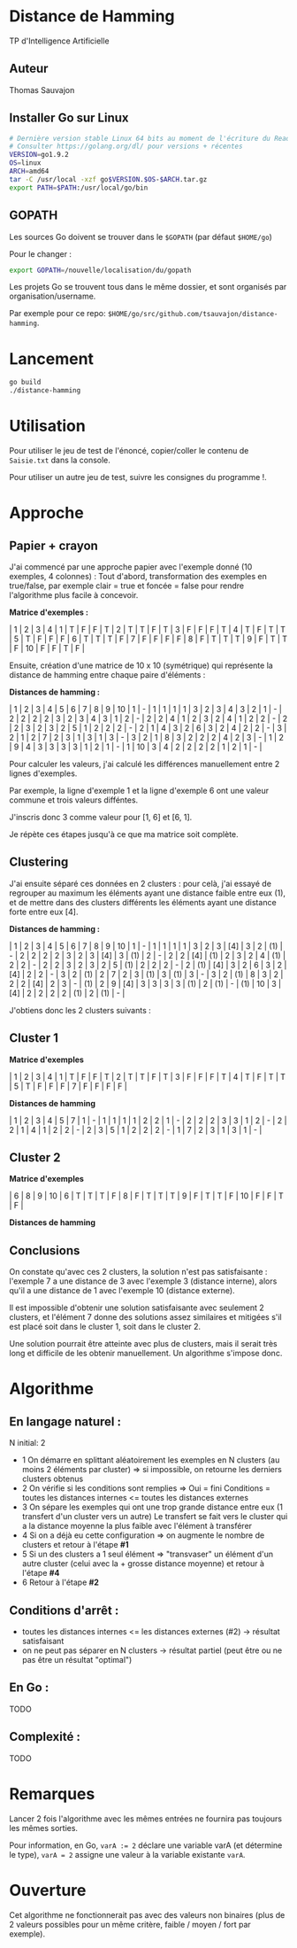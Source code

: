 # Distance de Hamming
TP d'Intelligence Artificielle

## Auteur
Thomas Sauvajon

## Installer Go sur Linux

``` sh
# Dernière version stable Linux 64 bits au moment de l'écriture du Readme : go1.9.2.linux-amd64.tar.gz
# Consulter https://golang.org/dl/ pour versions + récentes
VERSION=go1.9.2
OS=linux
ARCH=amd64
tar -C /usr/local -xzf go$VERSION.$OS-$ARCH.tar.gz
export PATH=$PATH:/usr/local/go/bin
```

## GOPATH
Les sources Go doivent se trouver dans le `$GOPATH` (par défaut `$HOME/go`)

Pour le changer :

``` sh
export GOPATH=/nouvelle/localisation/du/gopath
```

Les projets Go se trouvent tous dans le même dossier, et sont organisés par organisation/username.

Par exemple pour ce repo:
`$HOME/go/src/github.com/tsauvajon/distance-hamming`.

# Lancement
``` sh
go build
./distance-hamming
```

# Utilisation

Pour utiliser le jeu de test de l'énoncé, copier/coller le contenu de `Saisie.txt` dans la console.

Pour utiliser un autre jeu de test, suivre les consignes du programme !.

# Approche

## Papier + crayon

J'ai commencé par une approche papier avec l'exemple donné (10 exemples, 4 colonnes) :
Tout d'abord, transformation des exemples en true/false, par exemple
clair = true et foncée = false pour rendre l'algorithme plus facile à concevoir.

**Matrice d'exemples :**

   |  1  |  2  |  3  |  4  |
1  |  T  |  F  |  F  |  T  |
2  |  T  |  T  |  F  |  T  |
3  |  F  |  F  |  F  |  T  |
4  |  T  |  F  |  T  |  T  |
5  |  T  |  F  |  F  |  F  |
6  |  T  |  T  |  T  |  F  |
7  |  F  |  F  |  F  |  F  |
8  |  F  |  T  |  T  |  T  |
9  |  F  |  T  |  T  |  F  |
10 |  F  |  F  |  T  |  F  |

Ensuite, création d'une matrice de 10 x 10 (symétrique) qui représente la
distance de hamming entre chaque paire d'éléments :

**Distances de hamming :**

   |  1  |  2  |  3  |  4  |  5  |  6  |  7  |  8  |  9  |  10 |
1  |  -  |  1  |  1  |  1  |  1  |  3  |  2  |  3  |  4  |  3  |
2  |  1  |  -  |  2  |  2  |  2  |  2  |  3  |  2  |  3  |  4  |
3  |  1  |  2  |  -  |  2  |  2  |  4  |  1  |  2  |  3  |  2  |
4  |  1  |  2  |  2  |  -  |  2  |  2  |  3  |  2  |  3  |  2  |
5  |  1  |  2  |  2  |  2  |  -  |  2  |  1  |  4  |  3  |  2  |
6  |  3  |  2  |  4  |  2  |  2  |  -  |  3  |  2  |  1  |  2  |
7  |  2  |  3  |  1  |  3  |  1  |  3  |  -  |  3  |  2  |  1  |
8  |  3  |  2  |  2  |  2  |  4  |  2  |  3  |  -  |  1  |  2  |
9  |  4  |  3  |  3  |  3  |  3  |  1  |  2  |  1  |  -  |  1  |
10 |  3  |  4  |  2  |  2  |  2  |  2  |  1  |  2  |  1  |  -  |

Pour calculer les valeurs, j'ai calculé les différences manuellement entre 2 lignes d'exemples.

Par exemple, la ligne d'exemple 1 et la ligne d'exemple 6 ont une valeur commune et trois valeurs difféntes.

J'inscris donc 3 comme valeur pour [1, 6] et [6, 1].

Je répète ces étapes jusqu'à ce que ma matrice soit complète.

## Clustering

J'ai ensuite séparé ces données en 2 clusters :
pour celà, j'ai essayé de regrouper au maximum les éléments ayant une distance faible entre eux (1), et
de mettre dans des clusters différents les éléments ayant une distance forte entre eux [4].

**Distances de hamming :**

   |  1  |  2  |  3  |  4  |  5  |  6  |  7  |  8  |  9  |  10 |
1  |  -  |  1  |  1  |  1  |  1  |  3  |  2  |  3  | [4] |  3  |
2  | (1) |  -  |  2  |  2  |  2  |  2  |  3  |  2  |  3  | [4] |
3  | (1) |  2  |  -  |  2  |  2  | [4] | (1) |  2  |  3  |  2  |
4  | (1) |  2  |  2  |  -  |  2  |  2  |  3  |  2  |  3  |  2  |
5  | (1) |  2  |  2  |  2  |  -  |  2  | (1) | [4] |  3  |  2  |
6  |  3  |  2  | [4] |  2  |  2  |  -  |  3  |  2  | (1) |  2  |
7  |  2  |  3  | (1) |  3  | (1) |  3  |  -  |  3  |  2  | (1) |
8  |  3  |  2  |  2  |  2  | [4] |  2  |  3  |  -  | (1) |  2  |
9  | [4] |  3  |  3  |  3  |  3  | (1) |  2  | (1) |  -  | (1) |
10 |  3  | [4] |  2  |  2  |  2  |  2  | (1) |  2  | (1) |  -  |

J'obtiens donc les 2 clusters suivants :

## Cluster 1

**Matrice d'exemples**

   |  1  |  2  |  3  |  4  |
1  |  T  |  F  |  F  |  T  |
2  |  T  |  T  |  F  |  T  |
3  |  F  |  F  |  F  |  T  |
4  |  T  |  F  |  T  |  T  |
5  |  T  |  F  |  F  |  F  |
7  |  F  |  F  |  F  |  F  |

**Distances de hamming**

   |  1  |  2  |  3  |  4  |  5  |  7  |
1  |  -  |  1  |  1  |  1  |  1  |  2  |
2  |  1  |  -  |  2  |  2  |  2  |  3  |
3  |  1  |  2  |  -  |  2  |  2  |  1  |
4  |  1  |  2  |  2  |  -  |  2  |  3  |
5  |  1  |  2  |  2  |  2  |  -  |  1  |
7  |  2  |  3  |  1  |  3  |  1  |  -  |

## Cluster 2

**Matrice d'exemples**

   |  6  |  8  |  9  |  10 |
6  |  T  |  T  |  T  |  F  |
8  |  F  |  T  |  T  |  T  |
9  |  F  |  T  |  T  |  F  |
10 |  F  |  F  |  T  |  F  |

**Distances de hamming**

## Conclusions

On constate qu'avec ces 2 clusters, la solution n'est pas satisfaisante :
l'exemple 7 a une distance de 3 avec l'exemple 3 (distance interne),
alors qu'il a une distance de 1 avec l'exemple 10 (distance externe).

Il est impossible d'obtenir une solution satisfaisante avec seulement 2 clusters,
et l'élément 7 donne des solutions assez similaires et mitigées s'il est placé
soit dans le cluster 1, soit dans le cluster 2.

Une solution pourrait être atteinte avec plus de clusters, mais il serait très long
et difficile de les obtenir manuellement. Un algorithme s'impose donc.

# Algorithme

## En langage naturel :

N initial: 2

- 1 On démarre en splittant aléatoirement les exemples en N clusters (au moins 2 éléments par cluster) => si impossible, on retourne les derniers clusters obtenus
- 2 On vérifie si les conditions sont remplies => Oui = fini
  Conditions = toutes les distances internes <= toutes les distances externes
- 3 On sépare les exemples qui ont une trop grande distance entre eux (1 transfert d'un cluster vers un autre)
  Le transfert se fait vers le cluster qui a la distance moyenne la plus faible avec l'élément à transférer
- 4 Si on a déjà eu cette configuration => on augmente le nombre de clusters et retour à l'étape **#1**
- 5 Si un des clusters a 1 seul élément => "transvaser" un élément d'un autre cluster (celui avec la + grosse distance moyenne) et retour à l'étape **#4**
- 6 Retour à l'étape **#2**

## Conditions d'arrêt :

- toutes les distances internes <= les distances externes (#2) -> résultat satisfaisant
- on ne peut pas séparer en N clusters -> résultat partiel (peut être ou ne pas être un résultat "optimal")

## En Go :

TODO

## Complexité :

TODO

# Remarques

Lancer 2 fois l'algorithme avec les mêmes entrées ne fournira pas toujours les mêmes sorties.

Pour information, en Go, `varA := 2` déclare une variable varA (et détermine le type), `varA = 2` assigne une valeur à la variable existante `varA`.

# Ouverture

Cet algorithme ne fonctionnerait pas avec des valeurs non binaires (plus de 2 valeurs possibles pour un même critère, faible / moyen / fort par exemple).